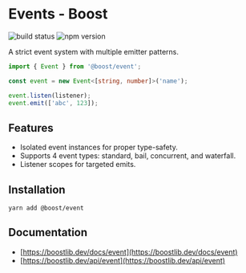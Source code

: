 # Events - Boost

![build status](https://img.shields.io/github/actions/workflow/status/milesj/boost/build.yml)
![npm version](https://img.shields.io/npm/v/@boost/event)

A strict event system with multiple emitter patterns.

```ts
import { Event } from '@boost/event';

const event = new Event<[string, number]>('name');

event.listen(listener);
event.emit(['abc', 123]);
```

## Features

- Isolated event instances for proper type-safety.
- Supports 4 event types: standard, bail, concurrent, and waterfall.
- Listener scopes for targeted emits.

## Installation

```
yarn add @boost/event
```

## Documentation

- [https://boostlib.dev/docs/event](https://boostlib.dev/docs/event)
- [https://boostlib.dev/api/event](https://boostlib.dev/api/event)
